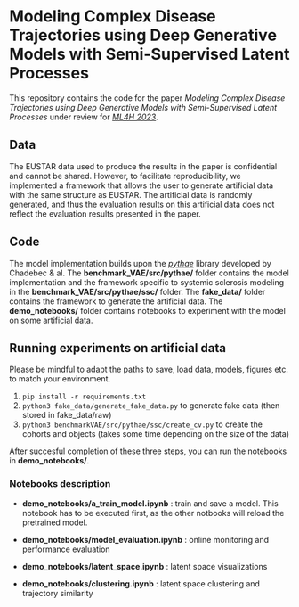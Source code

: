 # Modeling Complex Disease Trajectories using Deep Generative Models with Semi-Supervised Latent Processes

This repository contains the code for the paper *Modeling Complex Disease Trajectories using Deep Generative
Models with Semi-Supervised Latent Processes* under review for <cite>[ML4H 2023][1]</cite>. 

## Data

The EUSTAR data used to produce the results in the paper is confidential and cannot be shared. However, to facilitate reproducibility, we implemented a framework that allows the user to generate artificial data with the same structure as EUSTAR. The artificial data is randomly generated, and thus the evaluation results on this artificial data does not reflect the evaluation results presented in the paper.

## Code 
The model implementation builds upon the 
<cite>[pythae][2]</cite> library developed by Chadebec & al. The **benchmark_VAE/src/pythae/** folder contains the model implementation and the framework specific to systemic sclerosis modeling in the **benchmark_VAE/src/pythae/ssc/** folder. The **fake_data/** folder contains the framework to generate the artificial data. The **demo_notebooks/** folder contains notebooks to experiment with the model on some artificial data.

 ## Running experiments on artificial data
 
 Please be mindful to adapt the paths to save, load data, models, figures etc. to match your environment.
1.  `pip install -r requirements.txt`
2.  `python3 fake_data/generate_fake_data.py` to generate fake data (then stored in fake_data/raw)
3. `python3 benchmarkVAE/src/pythae/ssc/create_cv.py` to create the cohorts and objects (takes some time depending on the size of the data)

After succesful completion of these three steps, you can run the notebooks in **demo_notebooks/**.


### Notebooks description

* **demo_notebooks/a_train_model.ipynb** : train and save a model. This notebook has to be executed first, as the other notbooks will reload the pretrained model.

* **demo_notebooks/model_evaluation.ipynb** : online monitoring and performance evaluation

* **demo_notebooks/latent_space.ipynb** : latent space visualizations 

* **demo_notebooks/clustering.ipynb** : latent space clustering and trajectory similarity

[1]: https://ml4health.github.io/2023/
[2]: https://pypi.org/project/pythae/